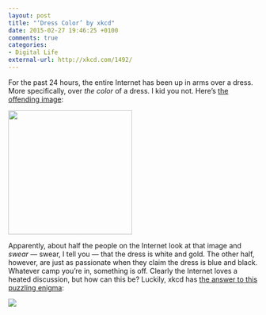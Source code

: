 ```yaml
---
layout: post
title: "‘Dress Color’ by xkcd"
date: 2015-02-27 19:46:25 +0100
comments: true
categories: 
- Digital Life
external-url: http://xkcd.com/1492/
---
```


For the past 24 hours, the entire Internet has been up in arms over a dress. More specifically, over _the color_ of a dress. I kid you not. Here’s [the offending image](http://swiked.tumblr.com/post/112073818575/guys-please-help-me-is-this-dress-white-and):

<p class="extra-width"><img src="https://farm9.staticflickr.com/8618/16664793725_c0cede89ce_o.jpg" width="250"/></p>

Apparently, about half the people on the Internet look at that image and _swear_ — swear, I tell you — that the dress is white and gold. The other half, however, are just as passionate when they claim the dress is blue and black. Whatever camp you’re in, something is off. Clearly the Internet loves a heated discussion, but how can this be? Luckily, xkcd has [the answer to this puzzling enigma](http://xkcd.com/1492/):

<img src="http://imgs.xkcd.com/comics/dress_color.png"/>